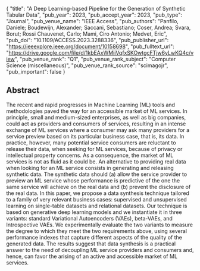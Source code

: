 {
  "title": "A Deep Learning-based Pipeline for the Generation of Synthetic Tabular Data",
  "pub_year": 2023,
  "pub_accept_year": 2023,
  "pub_type": "Journal",
  "pub_venue_name": "IEEE Access",
  "pub_authors": "Panfilo, Daniele; Boudewijn, Alexander; Saccani, Sebastiano; Coser, Andrea; Svara, Borut; Rossi Chauvenet, Carlo; Mami, Ciro Antonio; Medvet, Eric",
  "pub_doi": "10.1109/ACCESS.2023.3288336",
  "pub_publisher_url": "https://ieeexplore.ieee.org/document/10158698",
  "pub_fulltext_url": "https://drive.google.com/file/d/1kbEAxWMiiVqfxSKOwtgcFTjw6yLwKQ4c/view",
  "pub_venue_rank": "Q1",
  "pub_venue_rank_subject": "Computer Science (miscellaneous)",
  "pub_venue_rank_source": "scimagojr",
  "pub_important": false
}

## Abstract
The recent and rapid progresses in Machine Learning (ML) tools and methodologies paved the way for an accessible market of ML services. In principle, small and medium-sized enterprises, as well as big companies, could act as providers and consumers of services, resulting in an intense exchange of ML services where a consumer may ask many providers for a service preview based on its particular business case, that is, its data. In practice, however, many potential service consumers are reluctant to release their data, when seeking for ML services, because of privacy or intellectual property concerns. As a consequence, the market of ML services is not as fluid as it could be. An alternative to providing real data when looking for an ML service consists in generating and releasing synthetic data. The synthetic data should (a) allow the service provider to preview an ML service whose performance is predictive of the one the same service will achieve on the real data and (b) prevent the disclosure of the real data. In this paper, we propose a data synthesis technique tailored to a family of very relevant business cases: supervised and unsupervised learning on single-table datasets and relational datasets. Our technique is based on generative deep learning models and we instantiate it in three variants: standard Variational Autoencoders (VAEs), beta-VAEs, and Introspective VAEs. We experimentally evaluate the two variants to measure the degree to which they meet the two requirements above, using several performance indexes that capture different aspects of the quality of the generated data. The results suggest that data synthesis is a practical answer to the need of decoupling ML service providers and consumers and, hence, can favor the arising of an active and accessible market of ML services.
